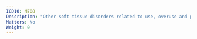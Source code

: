 ```yaml
---
ICD10: M708
Description: "Other soft tissue disorders related to use, overuse and pressure"
Matters: No
Weight: 0
---
```

